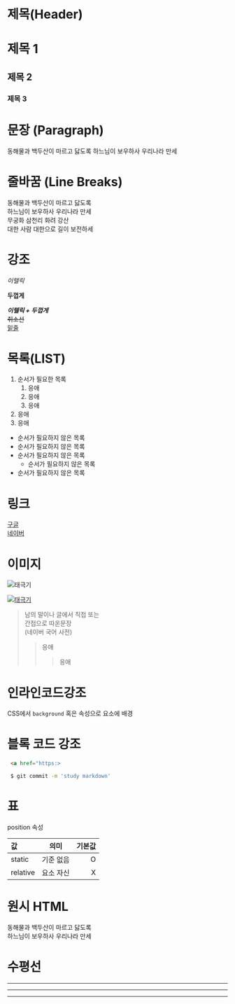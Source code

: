 # 제목(Header)

# 제목 1 
## 제목 2
### 제목 3

# 문장 (Paragraph)

동해물과 백두산이 마르고 닳도록
하느님이 보우하사 우리나라 만세

# 줄바꿈 (Line Breaks)

동해물과 백두산이 마르고 닳도록  
하느님이 보우하사 우리나라 만세  
무궁화 삼천리 화려 강산<br>
대한 사람 대한으로 길이 보전하세  

# 강조 

_이텔릭_  

**두껍게**  

**_이텔릭 + 두껍게_**  
~~취소선~~  
<u>밑줄</u>

# 목록(LIST)
1. 순서가 필요한 목록
    1. 응애  
    1. 응애
    1. 응애
2. 응애
1. 응애

- 순서가 필요하지 않은 목록
- 순서가 필요하지 않은 목록
- 순서가 필요하지 않은 목록
    - 순서가 필요하지 않은 목록
- 순서가 필요하지 않은 목록

# 링크

[구글](www.google.com)  
[네이버](www.naver.com "네이버로 이동!")


# 이미지

![태극기](https://www.google.com/imgres?imgurl=https%3A%2F%2Fw.namu.la%2Fs%2F4cdf3270ed7c707ab6e65bec3cffbd0cac0379a1e1b2816c5562b3c3a5d27216f7b4a1a3f1e1cd41ecaf7838a13ffbccb43853b1212b4ec95298f721bf07b7c9c28a72bb07c7795f2d72de2524ea4cf4&imgrefurl=https%3A%2F%2Fnamu.wiki%2Fw%2F%25ED%2583%259C%25EA%25B7%25B9%25EA%25B8%25B0&tbnid=dlPEJMM-Xn8uNM&vet=12ahUKEwjA5Zjg-Mf2AhVFXZQKHZ2fDnwQMygAegUIARDVAQ..i&docid=9qoXL6yxIOFs1M&w=1135&h=758&q=%ED%83%9C%EA%B7%B9%EA%B8%B0&ved=2ahUKEwjA5Zjg-Mf2AhVFXZQKHZ2fDnwQMygAegUIARDVAQ)

[![태극기](https://www.google.com/imgres?imgurl=https%3A%2F%2Fw.namu.la%2Fs%2F4cdf3270ed7c707ab6e65bec3cffbd0cac0379a1e1b2816c5562b3c3a5d27216f7b4a1a3f1e1cd41ecaf7838a13ffbccb43853b1212b4ec95298f721bf07b7c9c28a72bb07c7795f2d72de2524ea4cf4&imgrefurl=https%3A%2F%2Fnamu.wiki%2Fw%2F%25ED%2583%259C%25EA%25B7%25B9%25EA%25B8%25B0&tbnid=dlPEJMM-Xn8uNM&vet=12ahUKEwjA5Zjg-Mf2AhVFXZQKHZ2fDnwQMygAegUIARDVAQ..i&docid=9qoXL6yxIOFs1M&w=1135&h=758&q=%ED%83%9C%EA%B7%B9%EA%B8%B0&ved=2ahUKEwjA5Zjg-Mf2AhVFXZQKHZ2fDnwQMygAegUIARDVAQ)](www.naver.com)


> 남의 말이나 글에서 직접 또는  
  간접으로 따온문장  
> (네이버 국어 사전)
>> 응애
>>> 응애

# 인라인코드강조

CSS에서 `background` 혹은 
속성으로 요소에 배경

# 블록 코드 강조

```html
 <a href="https:>
```

```bash
 $ git commit -m 'study markdown'
```


# 표

position 속성  

값 | 의미 | 기본값
:-- | :--: | --:
static | 기준 없음 | O
relative | 요소 자신 | X

# 원시 HTML

동해물과 백두산이 마르고 닳도록<br>
하느님이 보우하사 우리나라 만세  



# 수평선

---

*** 

___



